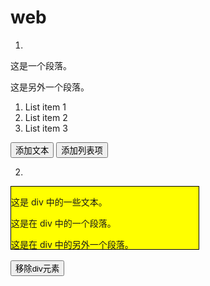 # web
1. <!DOCTYPE html>
<html>
<head>
<meta charset="utf-8">
<script src="http://libs.baidu.com/jquery/1.10.2/jquery.min.js">
</script>
<script>
$(document).ready(function(){
  $("#btn1").click(function(){
    $("p").append(" <b>追加文本</b>。");
  });

  $("#btn2").click(function(){
    $("ol").append("<li>追加列表项</li>");
  });
});
</script>
</head>

<body>
<p>这是一个段落。</p>
<p>这是另外一个段落。</p>
<ol>
<li>List item 1</li>
<li>List item 2</li>
<li>List item 3</li>
</ol>
<button id="btn1">添加文本</button>
<button id="btn2">添加列表项</button>
</body>
</html>


2. <!DOCTYPE html>
<html>
<head>
<meta charset="utf-8">
<script src="http://libs.baidu.com/jquery/1.10.2/jquery.min.js">
</script>
<script>
$(document).ready(function(){
  $("button").click(function(){
    $("#div1").remove();
  });
});
</script>
</head>
<body>

<div id="div1" style="height:100px;width:300px;border:1px solid black;background-color:yellow;">

这是 div 中的一些文本。
<p>这是在 div 中的一个段落。</p>
<p>这是在 div 中的另外一个段落。</p>

</div>
<br>
<button>移除div元素</button>

</body>
</html>
